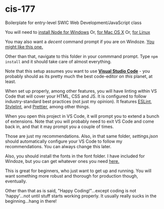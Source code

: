 # cis-177
Boilerplate for entry-level SWIC Web Development/JavaScript class

You will need to [install Node for Windows](http://blog.teamtreehouse.com/install-node-js-npm-windows)
Or, [for Mac OS X](http://blog.teamtreehouse.com/install-node-js-npm-mac)
Or, [for Linux](http://blog.teamtreehouse.com/install-node-js-npm-linux)

You may also want a _decent_ command prompt if you are on Windoze. [You might like this one.](http://cmder.net/)

Other than that, navigate to this folder in your commmand prompt. Type ```npm install``` and it should take care of almost everything.

Note that this setup assumes you want to use [**Visual Studio Code**](https://code.visualstudio.com/) - you probably should as its pretty much the best code-editor on _this_ planet, at least.

When set up properly, among other features, you will have linting within VS Code that will cover your HTML, CSS and JS. It is configured to follow industry-standard best practices (not just my opinion).
It features [ESLint](https://eslint.org/), [Stylelint](https://github.com/stylelint/stylelint), and [Prettier](https://prettier.io/), among other things.

When you open this project in VS Code, it will prompt you to extend a bunch of extensions. Note that you will probably need to exit VS Code and come back in, and that it may prompt you a couple of times.

Those are just my recommendations. Also, in that same folder, _settings.json_ should automatically configure your VS Code to follow my recommendations. You can always change this later.

Also, you should install the fonts in the font folder. I have included for Windoze, but you can get whatever ones you need [here.](https://github.com/tonsky/FiraCode)

This is great for beginners, who just want to get up and running. You will want something more robust and thorough for production though, eventually.

Other than that as is said, "Happy Coding!"...except coding is not 'happy'...not until stuff starts working properly. It usually really sucks in the beginning...hang in there!
